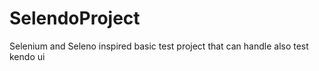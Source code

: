 SelendoProject
==============

Selenium and Seleno inspired basic test project that can handle also test kendo ui
